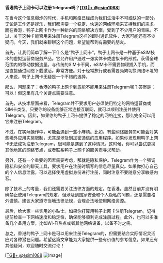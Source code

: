 **香港鸭子上网卡可以注册Telegram吗？[[TG💪+ @esim1088](https://t.me/s/esim1088)]**

在当今这个信息爆炸的时代，手机和网络已经成为我们生活中不可或缺的一部分。无论是工作还是娱乐，我们都需要一个稳定、快速的网络环境来支持我们的需求。而在香港，鸭子上网卡作为一种新兴的网络解决方案，受到了不少用户的青睐。不过，关于这种卡能否用来注册Telegram这样的即时通讯软件，大家可能还有不少疑问。今天，我们就来聊聊这个问题，希望能帮到有需要的朋友。

首先，让我们简单了解一下什么是“鸭子上网卡”。鸭子上网卡是一种基于eSIM技术的虚拟运营商服务产品，它允许用户通过一张实体卡或虚拟卡的形式，获得全球范围内的移动数据流量。与传统的SIM卡不同，eSIM卡不需要物理插入手机，而是直接通过网络下载激活，非常方便。对于经常旅行或者需要频繁切换网络环境的人来说，鸭子上网卡无疑是一个不错的选择。

那么，问题来了：香港的鸭子上网卡到底能不能用来注册Telegram呢？答案是：可以！但这里有几个关键点需要注意。

首先，从技术层面来看，Telegram并不要求用户必须使用特定的网络运营商或SIM卡类型。只要你的设备能够正常连接互联网，就可以顺利注册并使用Telegram。因此，如果你的鸭子上网卡提供了稳定的网络连接，那么完全可以用它来注册Telegram。

不过，在实际操作中，可能会遇到一些小麻烦。比如，有些网络服务商可能会对某些境外应用实施限制，尤其是涉及到加密通信的应用程序。如果你发现用鸭子上网卡无法成功注册Telegram，很可能是遇到了这种情况。这时候，你可以尝试更换其他地区的网络节点，或者联系鸭子上网卡的服务商寻求帮助。

另外，还有一个重要的因素需要考虑，那就是隐私保护。Telegram作为一个强调隐私和安全的聊天工具，要求用户在注册时填写的信息尽量真实。如果你担心自己的个人信息泄露，可以选择使用虚拟身份进行注册，同时注意不要随意分享敏感内容。

除了技术上的考量，我们还需要关注法律方面的规定。在香港，虽然目前并没有明确禁止使用Telegram的规定，但涉及到国家安全和个人隐私的问题，还是需要格外谨慎。建议大家遵守当地法律法规，合理合法地使用网络资源。

最后，给大家一些实用的小贴士。如果你打算用鸭子上网卡注册Telegram，记得提前检查一下网络速度和稳定性，确保能够顺利完成注册过程。此外，也可以多准备几个备用方案，比如Wi-Fi热点或者其他网络设备，以备不时之需。

总之，香港的鸭子上网卡是可以用来注册Telegram的，但需要结合实际情况灵活应对各种潜在问题。希望这篇文章能为大家提供一些有价值的参考信息。如果还有其他疑问，欢迎随时交流讨论！

[[TG💪+ @esim1088](https://t.me/s/esim1088) ![Image](https://i.postimg.cc/4NQfJmqS/Snipaste-2025-05-13-00-14-12.png)]